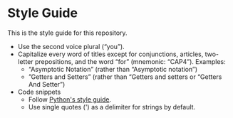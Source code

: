 # Style Guide
This is the style guide for this repository.

- Use the second voice plural (“you”).
- Capitalize every word of titles except for conjunctions, articles, two-letter prepositions, and the word “for” (mnemonic: “CAP4”). Examples:
  - “Asymptotic Notation” (rather than “Asymptotic notation”)
  - ”Getters and Setters” (rather than “Getters and setters or “Getters And Setter”)
- Code snippets
  - Follow [Python's style guide](https://peps.python.org/pep-0008/]).
  - Use single quotes (') as a delimiter for strings by default.
